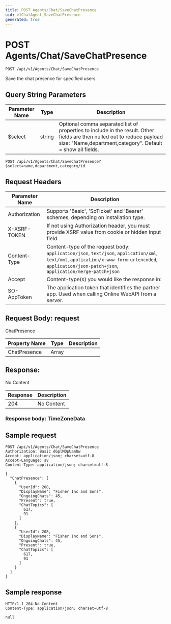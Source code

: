 ```yaml
---
title: POST Agents/Chat/SaveChatPresence
uid: v1ChatAgent_SaveChatPresence
generated: true
---
```


# POST Agents/Chat/SaveChatPresence

```http
POST /api/v1/Agents/Chat/SaveChatPresence
```

Save the chat presence for specified users







## Query String Parameters

| Parameter Name | Type |  Description |
|----------------|------|--------------|
| $select | string |  Optional comma separated list of properties to include in the result. Other fields are then nulled out to reduce payload size: "Name,department,category". Default = show all fields. |

```http
POST /api/v1/Agents/Chat/SaveChatPresence?$select=name,department,category/id
```


## Request Headers

| Parameter Name | Description |
|----------------|-------------|
| Authorization  | Supports 'Basic', 'SoTicket' and 'Bearer' schemes, depending on installation type. |
| X-XSRF-TOKEN   | If not using Authorization header, you must provide XSRF value from cookie or hidden input field |
| Content-Type | Content-type of the request body: `application/json`, `text/json`, `application/xml`, `text/xml`, `application/x-www-form-urlencoded`, `application/json-patch+json`, `application/merge-patch+json` |
| Accept         | Content-type(s) you would like the response in:  |
| SO-AppToken | The application token that identifies the partner app. Used when calling Online WebAPI from a server. |

## Request Body: request 

ChatPresence 

| Property Name | Type |  Description |
|----------------|------|--------------|
| ChatPresence | Array |  |

## Response:

No Content

| Response | Description |
|----------------|-------------|
| 204 | No Content |

### Response body: TimeZoneData


## Sample request

```http!
POST /api/v1/Agents/Chat/SaveChatPresence
Authorization: Basic dGplMDpUamUw
Accept: application/json; charset=utf-8
Accept-Language: sv
Content-Type: application/json; charset=utf-8

{
  "ChatPresence": [
    {
      "UserId": 208,
      "DisplayName": "Fisher Inc and Sons",
      "OngoingChats": 45,
      "Present": true,
      "ChatTopics": [
        617,
        91
      ]
    },
    {
      "UserId": 208,
      "DisplayName": "Fisher Inc and Sons",
      "OngoingChats": 45,
      "Present": true,
      "ChatTopics": [
        617,
        91
      ]
    }
  ]
}
```

## Sample response

```http_
HTTP/1.1 204 No Content
Content-Type: application/json; charset=utf-8

null
```